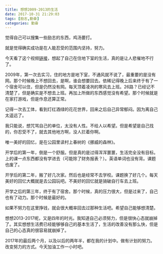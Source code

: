 ```yaml
---
title: 想想2009-2013的生活
date: 2017-10-31 21:29:03
tags: [励志,勤奋]
categories: 勤奋
---
```


觉得自己可以搜集一些励志的东西，鸡汤要打。

就是觉得确实成功是在人能忍受的范围内坚持，努力。

今天看了这个视频[链接](https://www.youtube.com/watch?v=3F4CKfLJ6Fc)，想起了自己在住地下室的生活，真的是让人悲催地不行了。

2009年，第一次去实习，住的地方是地下室，不通风就不说了，最重要的是没有网。那个时候晚上不想回去，是啊，谁会想要回去。依稀记得晚上后来终于有了一个宿舍可以住，但是仍然没有网。每天顶着凌冽的寒风去上班。26路？已经记不清楚了，但是确实是不想去上班。再加上所做的东西感觉没有希望。那个时候就是在家打游戏，但是作息还算正常。

记得一次去工体，看到灯红酒绿的花花世界，回来之后自己异常郁闷。因为离自己太遥远了。

我只能说，想咒骂自己的单位，太没有人性。不给人以希望。但是希望是自己找的，你忍受不了，就去其他地方啊，没人拦着你啊。

唯一美好的回忆，是在公园里读村上春树的《挪威的森林》。

开学后的第一年，倒是一个舒服。但是真的是过得浑浑噩噩，生活完全没有目标。上的课一点东西都没有学进去（可能除了财务报表？）。英语单词也没有背。课题也废了。

开学后的第二年，搬了好几次家。然后也是经常不去学校。课题换了好几个。每天美好的回忆大概就是去公园玩吧。不美好的回忆就是骑破自行车去上班。

开学之后的第三年，终于有了宿舍。那个时候，真的压力很大，但是过来了，自己也有了动力。那个时候是最好的。

如果不努力在这里挣钱，就会很大概率回去过那种生活吧。希望自己能够想清楚。

想想2013-2017呢，又是四年的时光。我知道自己必须努力，但是很快心态就崩掉了。其实想想生活费已经能够够自己的基本生活了，生活的改善没有那么快，但是自己的心态真的很容易就崩掉了。

2017年的最后两个月，以及以后的两年半，都在我的计划中。做有计划的努力。改变努力的方式。今天加油工作一小时吧。